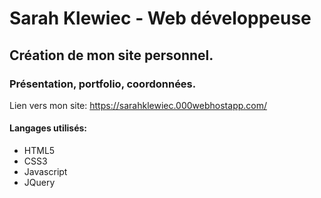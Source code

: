 # Sarah Klewiec - Web développeuse

## Création de mon site personnel. 
### Présentation, portfolio, coordonnées.

Lien vers mon site: https://sarahklewiec.000webhostapp.com/

#### Langages utilisés:

* HTML5
* CSS3
* Javascript
* JQuery

